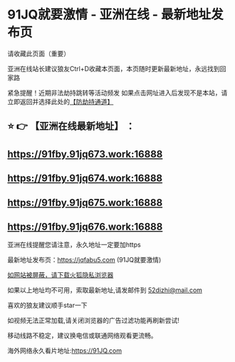 # 91JQ就要激情 -  亚洲在线 - 最新地址发布页

请收藏此页面（重要）

亚洲在线站长建议狼友Ctrl+D收藏本页面，本页随时更新最新地址，永远找到回家路

紧急提醒！近期非法劫持跳转等活动频发
如果点击网址进入后发现不是本站，请立即返回并选择此处的[【防劫持通道】](https://107.149.236.5:7017/)

## :star: :point_right: 【亚洲在线最新地址】 ：
## https://91fby.91jq673.work:16888
## https://91fby.91jq674.work:16888
## https://91fby.91jq675.work:16888
## https://91fby.91jq676.work:16888


亚洲在线提醒您请注意，永久地址一定要加https

最新地址发布页：https://jqfabu5.com (91JQ就要激情)

[如网站被屏蔽，请下载火狐隐私浏览器](https://www.firefox.com.cn)

如果以上地址均不可用，索取最新地址,请发邮件到 <52dizhi@mail.com>

喜欢的狼友建议顺手star一下

如视频无法正常加载,请关闭浏览器的广告过滤功能再刷新尝试!

移动线路不稳定，建议换电信或联通网络观看更流畅。

海外网络永久看片地址:https://91JQ.com
